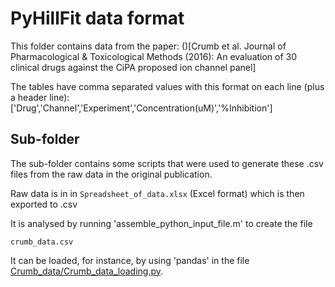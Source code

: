 # PyHillFit data format

This folder contains data from the paper:
()[Crumb et al. Journal of Pharmacological & Toxicological Methods (2016): An evaluation of 30 clinical drugs against the CiPA proposed ion channel panel]

The tables have comma separated values with this format on each line (plus a header line):
['Drug','Channel','Experiment','Concentration(uM)','%Inhibition']

## Sub-folder
The sub-folder contains some scripts that were used to generate these .csv files from the raw data in the original publication.

Raw data is in in `Spreadsheet_of_data.xlsx` (Excel format) which is then exported to .csv

It is analysed by running 'assemble_python_input_file.m' to create the file
```
crumb_data.csv
```

It can be loaded, for instance, by using 'pandas' in the file [Crumb_data/Crumb_data_loading.py](Crumb_data/Crumb_data_loading.py).
